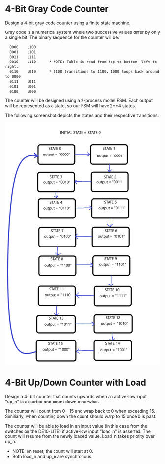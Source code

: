 # 4-Bit Gray Code Counter

Design a 4-bit gray code counter using a finite state machine.

Gray code is a numerical system where two successive values differ by only a single bit. 
The binary sequence for the counter will be:

      0000    1100
      0001    1101
      0011    1111
      0010    1110      * NOTE: Table is read from top to bottom, left to right.
      0110    1010      * 0100 transitions to 1100. 1000 loops back around to 0000
      0111    1011
      0101    1001
      0100    1000

The counter will be designed using a 2-process model FSM. Each output will be represented as a state, so our FSM will have 2**4 states. 

The following screenshot depicts the states and their respective transitions:

![Screenshot](gray_counter.png)


# 4-Bit Up/Down Counter with Load

Design a 4- bit counter that counts upwards when an active-low input "up_n" ia asserted and count down otherwise.

The counter will count from 0 - 15 and wrap back to 0 when exceeding 15. Similiarly, when counting down the count should warp to 15 once 0 is past.

The counter will be able to load in an input value (in this case from the switches on the DE10-LITE) if active-low input "load_n" is asserted. The count will resume from the newly loaded value. Load_n takes priority over up_n.

* NOTE: on reset, the count will start at 0.
* Both load_n and up_n are synchronous.
